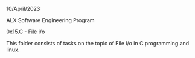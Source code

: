 10/April/2023

ALX Software Engineering Program

0x15.C - File i/o

This folder consists of tasks on the topic of File i/o  in C  programming and linux.

